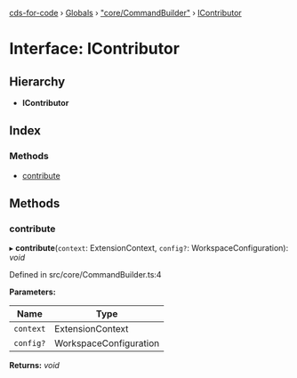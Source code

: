 [cds-for-code](../README.md) › [Globals](../globals.md) › ["core/CommandBuilder"](../modules/_core_commandbuilder_.md) › [IContributor](_core_commandbuilder_.icontributor.md)

# Interface: IContributor

## Hierarchy

* **IContributor**

## Index

### Methods

* [contribute](_core_commandbuilder_.icontributor.md#contribute)

## Methods

###  contribute

▸ **contribute**(`context`: ExtensionContext, `config?`: WorkspaceConfiguration): *void*

Defined in src/core/CommandBuilder.ts:4

**Parameters:**

Name | Type |
------ | ------ |
`context` | ExtensionContext |
`config?` | WorkspaceConfiguration |

**Returns:** *void*
